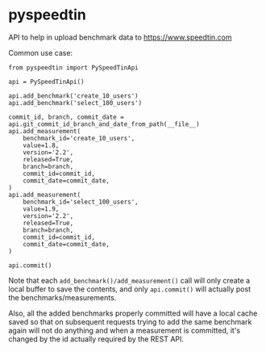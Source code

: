 # pyspeedtin

API to help in upload benchmark data to https://www.speedtin.com

Common use case:
    
    from pyspeedtin import PySpeedTinApi
    
    api = PySpeedTinApi()
    
    api.add_benchmark('create_10_users')
    api.add_benchmark('select_100_users')
    
    commit_id, branch, commit_date = api.git_commit_id_branch_and_date_from_path(__file__)
    api.add_measurement(
        benchmark_id='create_10_users', 
        value=1.8, 
        version='2.2', 
        released=True, 
        branch=branch, 
        commit_id=commit_id, 
        commit_date=commit_date, 
    )
    api.add_measurement(
        benchmark_id='select_100_users', 
        value=1.9, 
        version='2.2', 
        released=True, 
        branch=branch, 
        commit_id=commit_id, 
        commit_date=commit_date, 
    )
    
    api.commit()

Note that each `add_benchmark()/add_measurement()` call will only create a local buffer to save
the contents, and only `api.commit()` will actually post the benchmarks/measurements.

Also, all the added benchmarks properly committed will have a local cache saved so that on
subsequent requests trying to add the same benchmark again will not do anything and when a
measurement is committed, it's changed by the id actually required by the REST API.